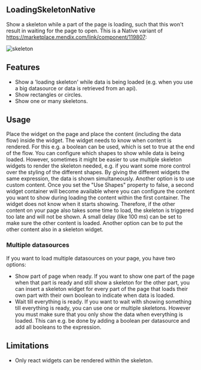 ## LoadingSkeletonNative
Show a skeleton while a part of the page is loading, such that this won't result in waiting for the page to open. This is a Native variant of https://marketplace.mendix.com/link/component/119807:

![skeleton](https://user-images.githubusercontent.com/10990959/155714524-708020f3-d4a4-4d2b-aeb8-e0b30510cde0.gif)

## Features
- Show a 'loading skeleton' while data is being loaded (e.g. when you use a big datasource or data is retrieved from an api).
- Show rectangles or circles.
- Show one or many skeletons.

## Usage
Place the widget on the page and place the content (including the data flow) inside the widget. The widget needs to know when content is rendered. For this e.g. a boolean can be used, which is set to true at the end of the flow. You can configure which shapes to show while data is being loaded. However, sometimes it might be easier to use multiple skeleton widgets to render the skeleton needed, e.g. if you want some more control over the styling of the different shapes. By giving the different widgets the same expression, the data is shown simultaneously. 
Another option is to use custom content. Once you set the "Use Shapes" property to false, a second widget container will become available where you can configure the content you want to show during loading the content within the first container.
The widget does not know when it starts showing. Therefore, if the other content on your page also takes some time to load, the skeleton is triggered too late and will not be shown. A small delay (like 100 ms) can be set to make sure the other content is loaded. Another option can be to put the other content also in a skeleton widget.

### Multiple datasources
If you want to load multiple datasources on your page, you have two options:
- Show part of page when ready.
If you want to show one part of the page when that part is ready and still show a skeleton for the other part, you can insert a skeleton widget for every part of the page that loads their own part with their own boolean to indicate when data is loaded.
- Wait till everything is ready.
If you want to wait with showing something till everything is ready, you can use one or multiple skeletons. However you must make sure that you only show the data when everything is loaded. This can e.g. be done by adding a boolean per datasource and add all booleans to the expression. 

## Limitations
- Only react widgets can be rendered within the skeleton.
